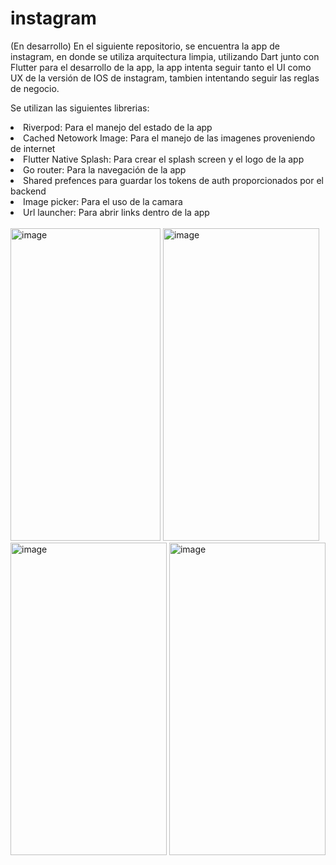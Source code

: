 # instagram
(En desarrollo)
En el siguiente repositorio, se encuentra la app de instagram, en donde se utiliza arquitectura limpia, utilizando Dart junto con Flutter para el desarrollo de la app, la app intenta seguir tanto el UI como UX de la versión de IOS de instagram, tambien intentando seguir las reglas de negocio.

Se utilizan las siguientes librerias:
<li>Riverpod: Para el manejo del estado de la app</li>
<li>Cached Netowork Image: Para el manejo de las imagenes proveniendo de internet</li>
<li>Flutter Native Splash: Para crear el splash screen y el logo de la app</li>
<li>Go router: Para la navegación de la app</li>
<li>Shared prefences para guardar los tokens de auth proporcionados por el backend</li>
<li>Image picker: Para el uso de la camara</li>
<li>Url launcher: Para abrir links dentro de la app</li>

<br>

<div>
  <img width="240"  height="500" alt="image" src="https://github.com/DavidAriias/instagram/assets/112224260/4be709c1-f618-4d17-bb34-8461095e75e9">
  <img width="250"  height="500" alt="image" src="https://github.com/DavidAriias/instagram/assets/112224260/b6aec5a1-548a-49de-8a17-f835d20115f3">
  <img width="250" height="500" alt="image" src="https://github.com/DavidAriias/instagram/assets/112224260/84301e43-682f-4b3b-81e7-2f3bb76f92e7">
  <img width="250" height="500" alt="image" src="https://github.com/DavidAriias/instagram/assets/112224260/3258260b-cdd4-46f0-a4de-35a518997e23">
</div>



